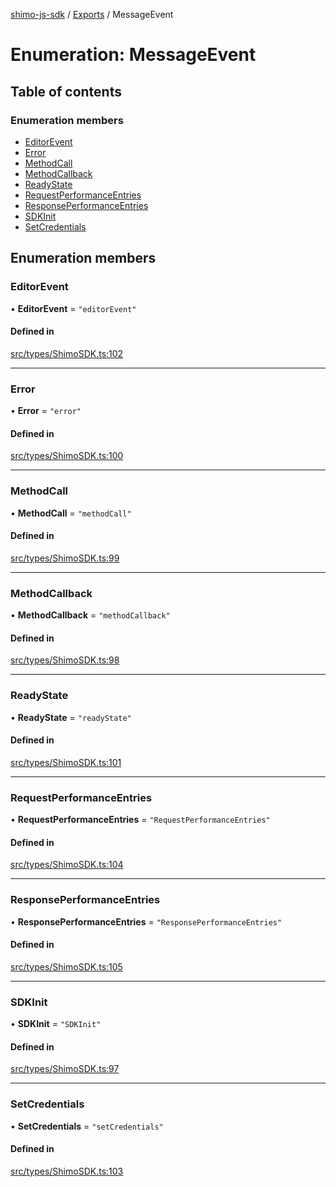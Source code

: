 [shimo-js-sdk](../README.md) / [Exports](../modules.md) / MessageEvent

# Enumeration: MessageEvent

## Table of contents

### Enumeration members

- [EditorEvent](MessageEvent.md#editorevent)
- [Error](MessageEvent.md#error)
- [MethodCall](MessageEvent.md#methodcall)
- [MethodCallback](MessageEvent.md#methodcallback)
- [ReadyState](MessageEvent.md#readystate)
- [RequestPerformanceEntries](MessageEvent.md#requestperformanceentries)
- [ResponsePerformanceEntries](MessageEvent.md#responseperformanceentries)
- [SDKInit](MessageEvent.md#sdkinit)
- [SetCredentials](MessageEvent.md#setcredentials)

## Enumeration members

### EditorEvent

• **EditorEvent** = `"editorEvent"`

#### Defined in

[src/types/ShimoSDK.ts:102](https://github.com/shimohq/shimo-js-sdk/blob/24329bf/src/types/ShimoSDK.ts#L102)

___

### Error

• **Error** = `"error"`

#### Defined in

[src/types/ShimoSDK.ts:100](https://github.com/shimohq/shimo-js-sdk/blob/24329bf/src/types/ShimoSDK.ts#L100)

___

### MethodCall

• **MethodCall** = `"methodCall"`

#### Defined in

[src/types/ShimoSDK.ts:99](https://github.com/shimohq/shimo-js-sdk/blob/24329bf/src/types/ShimoSDK.ts#L99)

___

### MethodCallback

• **MethodCallback** = `"methodCallback"`

#### Defined in

[src/types/ShimoSDK.ts:98](https://github.com/shimohq/shimo-js-sdk/blob/24329bf/src/types/ShimoSDK.ts#L98)

___

### ReadyState

• **ReadyState** = `"readyState"`

#### Defined in

[src/types/ShimoSDK.ts:101](https://github.com/shimohq/shimo-js-sdk/blob/24329bf/src/types/ShimoSDK.ts#L101)

___

### RequestPerformanceEntries

• **RequestPerformanceEntries** = `"RequestPerformanceEntries"`

#### Defined in

[src/types/ShimoSDK.ts:104](https://github.com/shimohq/shimo-js-sdk/blob/24329bf/src/types/ShimoSDK.ts#L104)

___

### ResponsePerformanceEntries

• **ResponsePerformanceEntries** = `"ResponsePerformanceEntries"`

#### Defined in

[src/types/ShimoSDK.ts:105](https://github.com/shimohq/shimo-js-sdk/blob/24329bf/src/types/ShimoSDK.ts#L105)

___

### SDKInit

• **SDKInit** = `"SDKInit"`

#### Defined in

[src/types/ShimoSDK.ts:97](https://github.com/shimohq/shimo-js-sdk/blob/24329bf/src/types/ShimoSDK.ts#L97)

___

### SetCredentials

• **SetCredentials** = `"setCredentials"`

#### Defined in

[src/types/ShimoSDK.ts:103](https://github.com/shimohq/shimo-js-sdk/blob/24329bf/src/types/ShimoSDK.ts#L103)
